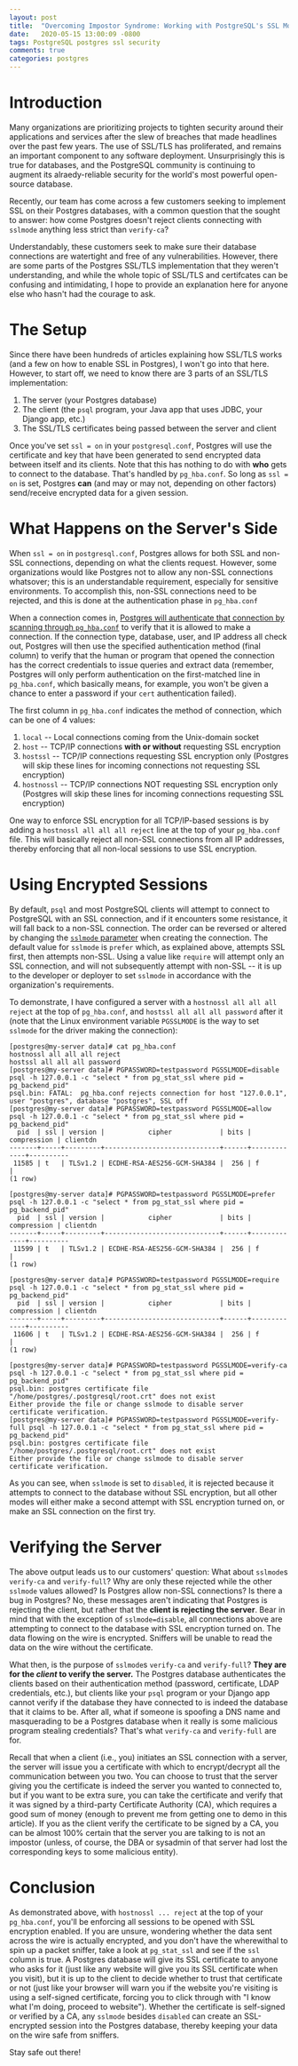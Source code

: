 ```yaml
---
layout: post
title:  "Overcoming Impostor Syndrome: Working with PostgreSQL's SSL Modes"
date:   2020-05-15 13:00:09 -0800
tags: PostgreSQL postgres ssl security
comments: true
categories: postgres
---
```


# Introduction
Many organizations are prioritizing projects to tighten security around their applications and services after the slew of breaches that made headlines over the past few years.  The use of SSL/TLS has proliferated, and remains an important component to any software deployment.  Unsurprisingly this is true for databases, and the PostgreSQL community is continuing to augment its alraedy-reliable security for the world's most powerful open-source database.

Recently, our team has come across a few customers seeking to implement SSL on their Postgres databases, with a common question that the sought to answer: how come Postgres doesn't reject clients connecting with `sslmode` anything less strict than `verify-ca`?

Understandably, these customers seek to make sure their database connections are watertight and free of any vulnerabilities.  However, there are some parts of the Postgres SSL/TLS implementation that they weren't understanding, and while the whole topic of SSL/TLS and certifcates can be confusing and intimidating, I hope to provide an explanation here for anyone else who hasn't had the courage to ask.

# The Setup
Since there have been hundreds of articles explaining how SSL/TLS works (and a few on how to enable SSL in Postgres), I won't go into that here.  However, to start off, we need to know there are 3 parts of an SSL/TLS implementation:
1. The server (your Postgres database)
1. The client (the `psql` program, your Java app that uses JDBC, your Django app, etc.)
1. The SSL/TLS certificates being passed between the server and client

Once you've set `ssl = on` in your `postgresql.conf`, Postgres will use the certificate and key that have been generated to send encrypted data between itself and its clients.  Note that this has nothing to do with **who** gets to connect to the database.  That's handled by `pg_hba.conf`.  So long as `ssl = on` is set, Postgres **can** (and may or may not, depending on other factors) send/receive encrypted data for a given session.

# What Happens on the Server's Side
When `ssl = on` in `postgresql.conf`, Postgres allows for both SSL and non-SSL connections, depending on what the clients request.  However, some organizations would like Postgres not to allow any non-SSL connections whatsover; this is an understandable requirement, especially for sensitive environments.  To accomplish this, non-SSL connections need to be rejected, and this is done at the authentication phase in `pg_hba.conf`

When a connection comes in, [Postgres will authenticate that connection by scanning through `pg_hba.conf`](https://www.postgresql.org/docs/current/auth-pg-hba-conf.html) to verify that it is allowed to make a connection.  If the connection type, database, user, and IP address all check out, Postgres will then use the specified authentication method (final column) to verify that the human or program that opened the connection has the correct credentials to issue queries and extract data (remember, Postgres will only perform authentication on the first-matched line in `pg_hba.conf`, which basically means, for example, you won't be given a chance to enter a password if your `cert` authentication failed).

The first column in `pg_hba.conf` indicates the method of connection, which can be one of 4 values:
1. `local` -- Local connections coming from the Unix-domain socket
1. `host` -- TCP/IP connections **with or without** requesting SSL encryption
1. `hostssl` -- TCP/IP connections requesting SSL encryption only (Postgres will skip these lines for incoming connections not requesting SSL encryption)
1. `hostnossl` -- TCP/IP connections NOT requesting SSL encryption only (Postgres will skip these lines for incoming connections requesting SSL encryption)

One way to enforce SSL encryption for all TCP/IP-based sessions is by adding a `hostnossl all all all reject` line at the top of your `pg_hba.conf` file.  This will basically reject all non-SSL connections from all IP addresses, thereby enforcing that all non-local sessions to use SSL encryption.

# Using Encrypted Sessions
By default, `psql` and most PostgreSQL clients will attempt to connect to PostgreSQL with an SSL connection, and if it encounters some resistance, it will fall back to a non-SSL connection.  The order can be reversed or altered by changing the [`sslmode` parameter](https://www.postgresql.org/docs/current/libpq-connect.html) when creating the connection.  The default value for `sslmode` is `prefer` which, as explained above, attempts SSL first, then attempts non-SSL.  Using a value like `require` will attempt only an SSL connection, and will not subsequently attempt with non-SSL -- it is up to the developer or deployer to set `sslmode` in accordance with the organization's requirements.

To demonstrate, I have configured a server with a `hostnossl all all all reject` at the top of `pg_hba.conf`, and `hostssl all all all password` after it (note that the Linux environment variable `PGSSLMODE` is the way to set `sslmode` for the driver making the connection):
```
[postgres@my-server data]# cat pg_hba.conf 
hostnossl all all all reject
hostssl all all all password
[postgres@my-server data]# PGPASSWORD=testpassword PGSSLMODE=disable psql -h 127.0.0.1 -c "select * from pg_stat_ssl where pid = pg_backend_pid"
psql.bin: FATAL:  pg_hba.conf rejects connection for host "127.0.0.1", user "postgres", database "postgres", SSL off
[postgres@my-server data]# PGPASSWORD=testpassword PGSSLMODE=allow psql -h 127.0.0.1 -c "select * from pg_stat_ssl where pid = pg_backend_pid"
  pid  | ssl | version |           cipher            | bits | compression | clientdn
-------+-----+---------+-----------------------------+------+-------------+----------
 11585 | t   | TLSv1.2 | ECDHE-RSA-AES256-GCM-SHA384 |  256 | f           |
(1 row)

[postgres@my-server data]# PGPASSWORD=testpassword PGSSLMODE=prefer psql -h 127.0.0.1 -c "select * from pg_stat_ssl where pid = pg_backend_pid"
  pid  | ssl | version |           cipher            | bits | compression | clientdn
-------+-----+---------+-----------------------------+------+-------------+----------
 11599 | t   | TLSv1.2 | ECDHE-RSA-AES256-GCM-SHA384 |  256 | f           |
(1 row)

[postgres@my-server data]# PGPASSWORD=testpassword PGSSLMODE=require psql -h 127.0.0.1 -c "select * from pg_stat_ssl where pid = pg_backend_pid"
  pid  | ssl | version |           cipher            | bits | compression | clientdn
-------+-----+---------+-----------------------------+------+-------------+----------
 11606 | t   | TLSv1.2 | ECDHE-RSA-AES256-GCM-SHA384 |  256 | f           |
(1 row)

[postgres@my-server data]# PGPASSWORD=testpassword PGSSLMODE=verify-ca psql -h 127.0.0.1 -c "select * from pg_stat_ssl where pid = pg_backend_pid"
psql.bin: postgres certificate file "/home/postgres/.postgresql/root.crt" does not exist
Either provide the file or change sslmode to disable server certificate verification.
[postgres@my-server data]# PGPASSWORD=testpassword PGSSLMODE=verify-full psql -h 127.0.0.1 -c "select * from pg_stat_ssl where pid = pg_backend_pid"
psql.bin: postgres certificate file "/home/postgres/.postgresql/root.crt" does not exist
Either provide the file or change sslmode to disable server certificate verification.
```
As you can see, when `sslmode` is set to `disabled`, it is rejected because it attempts to connect to the database without SSL encryption, but all other modes will either make a second attempt with SSL encryption turned on, or make an SSL connection on the first try.

# Verifying the Server
The above output leads us to our customers' question: What about `sslmode`s `verify-ca` and `verify-full`?  Why are only these rejected while the other `sslmode` values allowed?  Is Postgres allow non-SSL connections?  Is there a bug in Postgres?  No, these messages aren't indicating that Postgres is rejecting the client, but rather that the **client is rejecting the server**.  Bear in mind that with the exception of `sslmode=disable`, all connections above are attempting to connect to the database with SSL encryption turned on.  The data flowing on the wire is encrypted.  Sniffers will be unable to read the data on the wire without the certificate.

What then, is the purpose of `sslmode`s `verify-ca` and `verify-full`?  **They are for the _client_ to verify the server.**  The Postgres database authenticates the clients based on their authentication method (password, certificate, LDAP credentials, etc.), but clients like your `psql` program or your Django app cannot verify if the database they have connected to is indeed the database that it claims to be.  After all, what if someone is spoofing a DNS name and masquerading to be a Postgres database when it really is some malicious program stealing credentials?  That's what `verify-ca` and `verify-full` are for.

Recall that when a client (i.e., you) initiates an SSL connection with a server, the server will issue you a certificate with which to encrypt/decrypt all the communication between you two.  You can choose to trust that the server giving you the certificate is indeed the server you wanted to connected to, but if you want to be extra sure, you can take the certificate and verify that it was signed by a third-party Certificate Authority (CA), which requires a good sum of money (enough to prevent me from getting one to demo in this article).  If you as the client verify the certificate to be signed by a CA, you can be almost 100% certain that the server you are talking to is not an impostor (unless, of course, the DBA or sysadmin of that server had lost the corresponding keys to some malicious entity).

# Conclusion
As demonstrated above, with `hostnossl ... reject` at the top of your `pg_hba.conf`, you'll be enforcing all sessions to be opened with SSL encryption enabled.  If you are unsure, wondering whether the data sent across the wire is actually encrypted, and you don't have the wherewithal to spin up a packet sniffer, take a look at `pg_stat_ssl` and see if the `ssl` column is true.  A Postgres database will give its SSL certificate to anyone who asks for it (just like any website will give you its SSL certificate when you visit), but it is up to the client to decide whether to trust that certificate or not (just like your browser will warn you if the website you're visiting is using a self-signed certificate, forcing you to click through with "I know what I'm doing, proceed to website").  Whether the certificate is self-signed or verified by a CA, any `sslmode` besides `disabled` can create an SSL-encrypted session into the Postgres database, thereby keeping your data on the wire safe from sniffers.

Stay safe out there!
